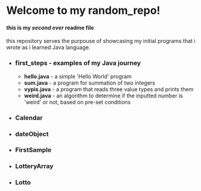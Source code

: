 # Welcome to my random_repo!

#### this is my ***second ever*** readme file
this repository serves the purpouse of showcasing my initial programs that i wrote as i learned Java language.

- ### first_steps -  examples of my Java journey
    - **hello.java** - a simple 'Hello World' program
    - **sum.java** - a program for summation of two integers
    - **vypis.java** - a program that reads three value types and prints them
    - **weird.java** - an algorithm to determine if the inputted number is 'weird' or not, based on pre-set conditions
- ### Calendar
- ### dateObject
- ### FirstSample
- ### LotteryArray
- ### Lotto
